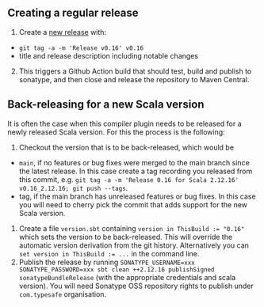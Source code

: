 ## Creating a regular release

1. Create a [new release](https://github.com/lightbend/genjavadoc/releases/new) with:
  * `git tag -a -m 'Release v0.16' v0.16`
  * title and release description including notable changes
2. This triggers a Github Action build that should test, build and publish to sonatype, and then close and release the repository to Maven Central.

## Back-releasing for a new Scala version

It is often the case when this compiler plugin needs to be released for a newly released Scala version. For this the process is the following:

1. Checkout the version that is to be back-released, which would be
  * `main`, if no features or bug fixes were merged to the main branch since the latest release. In this case create a tag recording you released from this commit, e.g. `git tag -a -m 'Release 0.16 for Scala 2.12.16' v0.16_2.12.16; git push --tags`.
  * tag, if the main branch has unreleased features or bug fixes. In this case you will need to cherry pick the commit that adds support for the new Scala version.
1. Create a file `version.sbt` containing `version in ThisBuild := "0.16"` which sets the version to be back-released. This will override the automatic version derivation from the git history. Alternatively you can `set version in ThisBuild := ...` in the command line.
1. Publish the release by running `SONATYPE_USERNAME=xxx SONATYPE_PASSWORD=xxx sbt clean ++2.12.16 publishSigned sonatypeBundleRelease` (with the appropriate credentials and scala version). You will need Sonatype OSS repository rights to publish under `com.typesafe` organisation.
